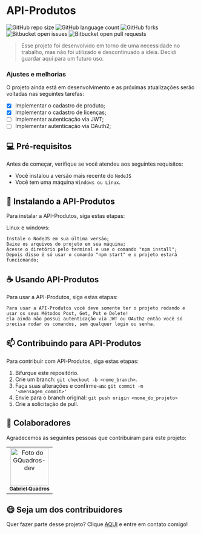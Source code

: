 # API-Produtos

![GitHub repo size](https://img.shields.io/github/repo-size/iuricode/README-template?style=for-the-badge)
![GitHub language count](https://img.shields.io/github/languages/count/iuricode/README-template?style=for-the-badge)
![GitHub forks](https://img.shields.io/github/forks/iuricode/README-template?style=for-the-badge)
![Bitbucket open issues](https://img.shields.io/bitbucket/issues/iuricode/README-template?style=for-the-badge)
![Bitbucket open pull requests](https://img.shields.io/bitbucket/pr-raw/iuricode/README-template?style=for-the-badge)

> Esse projeto foi desenvolvido em torno de uma necessidade no trabalho, mas não foi utilizado e descontinuado a ideia. Decidi guardar aqui para um futuro uso.

### Ajustes e melhorias

O projeto ainda está em desenvolvimento e as próximas atualizações serão voltadas nas seguintes tarefas:

- [x] Implementar o cadastro de produto;
- [x] Implementar o cadastro de licenças;
- [ ] Implementar autenticação via JWT;
- [ ] Implementar autenticação via OAuth2;

## 💻 Pré-requisitos

Antes de começar, verifique se você atendeu aos seguintes requisitos:

- Você instalou a versão mais recente do `NodeJS`
- Você tem uma máquina `Windows ou Linux`.

## 🚀 Instalando a API-Produtos

Para instalar a API-Produtos, siga estas etapas:

Linux e windows:

```
Instale o NodeJS em sua última versão;
Baixe os arquivos do projeto em sua máquina;
Acesse o diretório pelo terminal e use o comando "npm install";
Depois disso é só usar o comando "npm start" e o projeto estará funcionando;
```

## ☕ Usando API-Produtos

Para usar a API-Produtos, siga estas etapas:

```
Para usar a API-Produtos você deve somente ter o projeto rodando e usar os seus Métodos Post, Get, Put e Delete!
Ela ainda não possui autenticação via JWT ou OAuth2 então você só precisa rodar os comandos, sem qualquer login ou senha.
```

## 📫 Contribuindo para API-Produtos

Para contribuir com API-Produtos, siga estas etapas:

1. Bifurque este repositório.
2. Crie um branch: `git checkout -b <nome_branch>`.
3. Faça suas alterações e confirme-as: `git commit -m '<mensagem_commit>'`
4. Envie para o branch original: `git push origin <nome_do_projeto>`
5. Crie a solicitação de pull.

## 🤝 Colaboradores

Agradecemos às seguintes pessoas que contribuíram para este projeto:

<table>
  <tr>
    <td align="center">
      <a href="#" title="defina o titulo do link">
        <img src="https://avatars.githubusercontent.com/gquadros-dev" width="100px;" alt="Foto do GQuadros-dev"/><br>
        <sub>
          <b>Gabriel Quadros</b>
        </sub>
      </a>
    </td>
  </tr>
</table>

## 😄 Seja um dos contribuidores

Quer fazer parte desse projeto? Clique [AQUI](https://wa.me/5549999415495) e entre em contato comigo!

